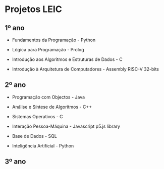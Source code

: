 # Projetos LEIC

## 1º ano
- Fundamentos da Programação - Python
- Lógica para Programação - Prolog

- Introdução aos Algoritmos e Estruturas de Dados - C
- Introdução à Arquitetura de Computadores - Assembly RISC-V 32-bits

## 2º ano
- Programação com Objectos - Java
- Análise e Síntese de Algoritmos - C++
- Sistemas Operativos - C

- Interação Pessoa-Máquina - Javascript p5.js library
- Base de Dados - SQL
- Inteligência Artificial - Python

## 3º ano
